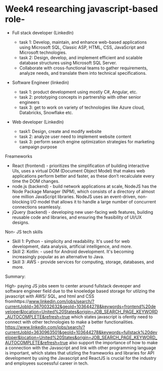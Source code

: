 # Week4 researching javascript-based role- 

- Full stack developer (LinkedIn)
  - task 1: Develop, maintain, and enhance web-based applications using Microsoft SQL, Classic ASP, HTML, CSS, JavaScript and Microsoft technologies.
  - task 2: Design, develop, and implement efficient and scalable database structures using Microsoft SQL Server.
  - Collaborate with cross-functional teams to gather requirements, analyze needs, and translate them into technical specifications.

- Software Engineer (linkedin)
  - task 1: product development using mostly C#, Angular, etc.
  - task 2: prototyping concepts in partnership with other senior engineers
  - task 3: get to work on variety of technologies like Azure cloud, Databricks, Snowflake etc. 
- Web developer (LinkedIn)
  - task1: Design, create and modify website
  - task 2: analyze user need to implement website content
  - task 3: perform search engine optimization strategies for marketing campaign purpose



Freameworks

- React (frontend) - prioritizes the simplification of building interactive UIs, uses a virtual DOM (Document Object Model) that makes web applications perform better and faster, as these don’t recalculate every time the DOM changes.
- node.js (backend) - build network applications at scale, NodeJS has the Node Package Manager (NPM), which consists of a directory of almost one million JavaScript libraries. NodeJS uses an event-driven, non-blocking I/O model that allows it to handle a large number of concurrent connections seamlessly.
- jQuery (backend) - developing new user-facing web features, building reusable code and libraries, and ensuring the feasibility of UI/UX designs.

Non- JS tech skills

- Skill 1: Python - simplicity and readability. It's used for web development, data analysis, artificial intelligence, and more.
- Skill 2: Kotlin: - used for Android development. It's becoming increasingly popular as an alternative to Java.
- Skill 3: AWS - provide services for computing, storage, databases, and more.



Summary: 

High- paying JS jobs seem to center around fullstack deveoper and software engineer field due to the knoeledge based storage for utilzing the javascript with AWS/ SQL, and html and CSS fromhttps://www.linkedin.com/jobs/search/?currentJobId=3670032632&geoId=103644278&keywords=frontend%20developer&location=United%20States&origin=JOB_SEARCH_PAGE_KEYWORD_AUTOCOMPLETE&refresh=true which states javascript is ofently need to connect with other technologies to make a better functionalities. https://www.linkedin.com/jobs/search/?currentJobId=3630963501&geoId=103644278&keywords=fullstack%20developer&location=United%20States&origin=JOB_SEARCH_PAGE_KEYWORD_AUTOCOMPLETE&refresh=true also support the importance of how to make a connection with the Javascript and link with other programming language is important, which states that utizling the frameworks and libraries for API development by using the Javascript and ReactJS is crucial for the industry and employees suceessful career  in tech.

